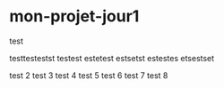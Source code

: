 # mon-projet-jour1

test

testtestestst
testest
estetest
estsetst
estestes
etsestset

test 2
test 3
test 4
test 5
test 6
test 7
test 8

